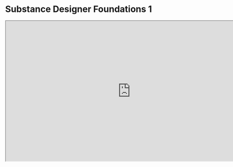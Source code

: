 #  Substance Designer Foundations 1

<p><iframe src="https://player.vimeo.com/video/626993085?h=556072d346" width="800" height="450" allowfullscreen="allowfullscreen" allow="autoplay; fullscreen; picture-in-picture"></iframe></p>